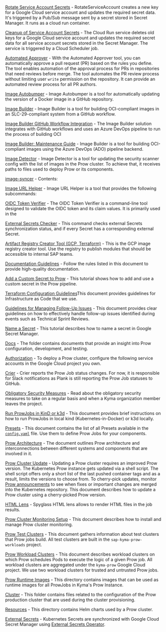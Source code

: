 [Rotate Service Account Secrets](/cmd/cloud-run/rotate-service-account/README.md) - RotateServiceAccount creates a new key for a Google Cloud service account and updates the required secret data. It's triggered by a  Pub/Sub message sent by a secret stored in Secret Manager. It runs as a cloud run container.

[Cleanup of Service Account Secrets](/cmd/cloud-run/service-account-keys-cleaner/README.md) - The Cloud Run service deletes old keys for a Google Cloud service account and updates the required secret data for all service account secrets stored in the Secret Manager. The service is triggered by a Cloud Scheduler job.

[Automated Approver](/cmd/external-plugins/automated-approver/README.md) - With the Automated Approver tool, you can automatically approve a pull request (PR) based on the rules you define. The tool enables automation of the approval process for PRs in repositories that need reviews before merge. The tool automates the PR review process without limiting user `write` permission on the repository. It can provide an automated review process for all PR authors.

[Image Autobumper](/cmd/image-autobumper/README.md) - Image Autobumper is a tool for automatically updating the version of a Docker image in a GitHub repository.

[Image Builder](/cmd/image-builder/README.md) - Image Builder is a tool for building OCI-compliant images in an SLC-29-compliant system from a GitHub workflow.

[Image Builder GitHub Workflow Integration](/cmd/image-builder/github-workflow-integration.md) - The Image Builder solution integrates with GitHub workflows and uses an Azure DevOps pipeline to run the process of building OCI

[Image Builder: Maintenance Guide](/cmd/image-builder/image-builder.md) - Image Builder is a tool for building OCI-compliant images using the Azure DevOps (ADO) pipeline backend.

[Image Detector](/cmd/image-detector/README.md) - Image Detector is a tool for updating the security scanner config with the list of images in the Prow cluster. To achieve that, it receives paths to files used to deploy Prow or its components.

[image-syncer](/cmd/image-syncer/README.md) - Contents:

[Image URL Helper](/cmd/image-url-helper/README.md) - Image URL Helper is a tool that provides the following subcommands:

[OIDC Token Verifier](/cmd/oidc-token-verifier/README.md) - The OIDC Token Verifier is a command-line tool designed to validate the OIDC token and its claim values. It is primarily used in the

[External Secrets Checker](/cmd/tools/externalsecretschecker/README.md) - This command checks external Secrets synchronization status, and if every Secret has a corresponding external Secret.

[Artifact Registry Creator Tool (GCP, Terraform)](/configs/terraform/modules/artifact-registry/README.md) - This is the GCP image registry creator tool. Use the registry to publish modules that should be accessible to internal SAP teams.

[Documentation Guidelines](/docs/documentation_guidelines.md) - Follow the rules listed in this document to provide high-quality documentation.

[Add a Custom Secret to Prow](/docs/how-to/how-to-add-custom-secret.md) - This tutorial shows how to add and use a custom secret in the Prow pipeline.

[Terraform Configuration Guidelines](/docs/guidelines_iac.md)This document provides guidelines for Infrastructure as Code that we use.

[Guidelines for Managing Follow-Up Issues](/docs/how-to/how-to-manage-follow-up-issues.md) - This document provides clear guidelines on how to effectively handle follow-up issues identified during events such as Technical Sprint Reviews.

[Name a Secret](/docs/how-to/how-to-name-secret.md) - This tutorial describes how to name a secret in Google Secret Manager.

[Docs](/docs/prow/README.md) - The folder contains documents that provide an insight into Prow configuration, development, and testing.

[Authorization](/docs/prow/authorization.md) - To deploy a Prow cluster, configure the following service accounts in the Google Cloud project you own.

[Crier](/docs/prow/crier.md) - Crier reports the Prow Job status changes. For now, it is responsible for Slack notifications as Plank is still reporting the Prow Job statuses to GitHub.

[Obligatory Security Measures](/docs/prow/obligatory-security-measures.md) - Read about the obligatory security measures to take on a regular basis and when a Kyma organization member leaves the project.

[Run ProwJobs in KinD or k3d](/docs/prow/pj-in-kind.md) - This document provides brief instructions on how to run ProwJobs in local kind (Kubernetes-in-Docker) or k3d locally.

[Presets](/docs/prow/presets.md) - This document contains the list of all Presets available in the [`config.yaml`](/prow/config.yaml) file. Use them to define Prow Jobs for your components.

[Prow Architecture](/docs/prow/prow-architecture.md) - The document outlines Prow architecture and interconnections between different systems and components that are involved in it.

[Prow Cluster Update](/docs/prow/prow-cluster-update.md) - Updating a Prow cluster requires an improved Prow version. The Kubernetes Prow instance gets updated via a shell script. The shell script offers only a short list of the last pushed container tags and as a result, limits the versions to choose from. To cherry-pick updates, monitor [Prow announcements](https://docs.prow.k8s.io/docs/announcements/) to see when fixes or important changes are merged into the Kubernetes repository. This document describes how to update a Prow cluster using a cherry-picked Prow version.

[HTML Lens](/docs/prow/prow-html-lens.md) - Spyglass HTML lens allows to render HTML files in the job results.

[Prow Cluster Monitoring Setup](/docs/prow/prow-monitoring.md) - This document describes how to install and manage Prow cluster monitoring. 

[Prow Test Clusters](/docs/prow/test-clusters.md) - This document gathers information about test clusters that Prow jobs build. All test clusters are built in the `sap-kyma-prow-workloads` project.

[Prow Workload Clusters](/docs/prow/workload-clusters.md) - This document describes workload clusters on which Prow schedules Pods to execute the logic of a given Prow job. All workload clusters are aggregated under the `kyma-prow` Google Cloud project. We use two workload clusters for trusted and untrusted Prow jobs.

[Prow Runtime Images](/images/README.md) - This directory contains images that can be used as runtime images for all ProwJobs in Kyma's Prow Instance.

[Cluster](/prow/cluster/README.md) - This folder contains files related to the configuration of the Prow production cluster that are used during the cluster provisioning.

[Resources](/prow/cluster/resources/README.md) - This directory contains Helm charts used by a Prow cluster.

[External Secrets](/prow/cluster/resources/external-secrets/README.md) - Kubernetes Secrets are synchronized with Google Cloud Secret Manager using [External Secrets Operator](https://github.com/external-secrets/external-secrets).

